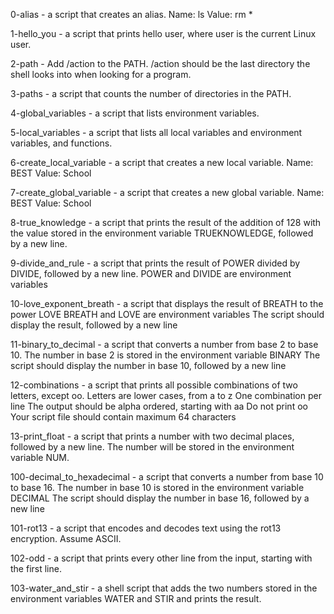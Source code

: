 0-alias - a script that creates an alias.
    Name: ls
    Value: rm *

1-hello_you -  a script that prints hello user, where user is the current Linux user.

2-path - Add /action to the PATH. /action should be the last directory the shell looks into when looking for a program.

3-paths - a script that counts the number of directories in the PATH.

4-global_variables - a script that lists environment variables.

5-local_variables - a script that lists all local variables and environment variables, and functions.

6-create_local_variable - a script that creates a new local variable.
    Name: BEST
    Value: School

7-create_global_variable - a script that creates a new global variable.
    Name: BEST
    Value: School

8-true_knowledge - a script that prints the result of the addition of 128 with the value stored in the environment variable TRUEKNOWLEDGE, followed by a new line.

9-divide_and_rule - a script that prints the result of POWER divided by DIVIDE, followed by a new line.
    POWER and DIVIDE are environment variables

10-love_exponent_breath - a script that displays the result of BREATH to the power LOVE
    BREATH and LOVE are environment variables
    The script should display the result, followed by a new line

11-binary_to_decimal - a script that converts a number from base 2 to base 10.
    The number in base 2 is stored in the environment variable BINARY
    The script should display the number in base 10, followed by a new line


12-combinations - a script that prints all possible combinations of two letters, except oo.
    Letters are lower cases, from a to z
    One combination per line
    The output should be alpha ordered, starting with aa
    Do not print oo
    Your script file should contain maximum 64 characters

13-print_float - a script that prints a number with two decimal places, followed by a new line.
The number will be stored in the environment variable NUM.

100-decimal_to_hexadecimal - a script that converts a number from base 10 to base 16.
    The number in base 10 is stored in the environment variable DECIMAL
    The script should display the number in base 16, followed by a new line

101-rot13 - a script that encodes and decodes text using the rot13 encryption. Assume ASCII.

102-odd - a script that prints every other line from the input, starting with the first line.

103-water_and_stir -  a shell script that adds the two numbers stored in the environment variables WATER and STIR and prints the result.
